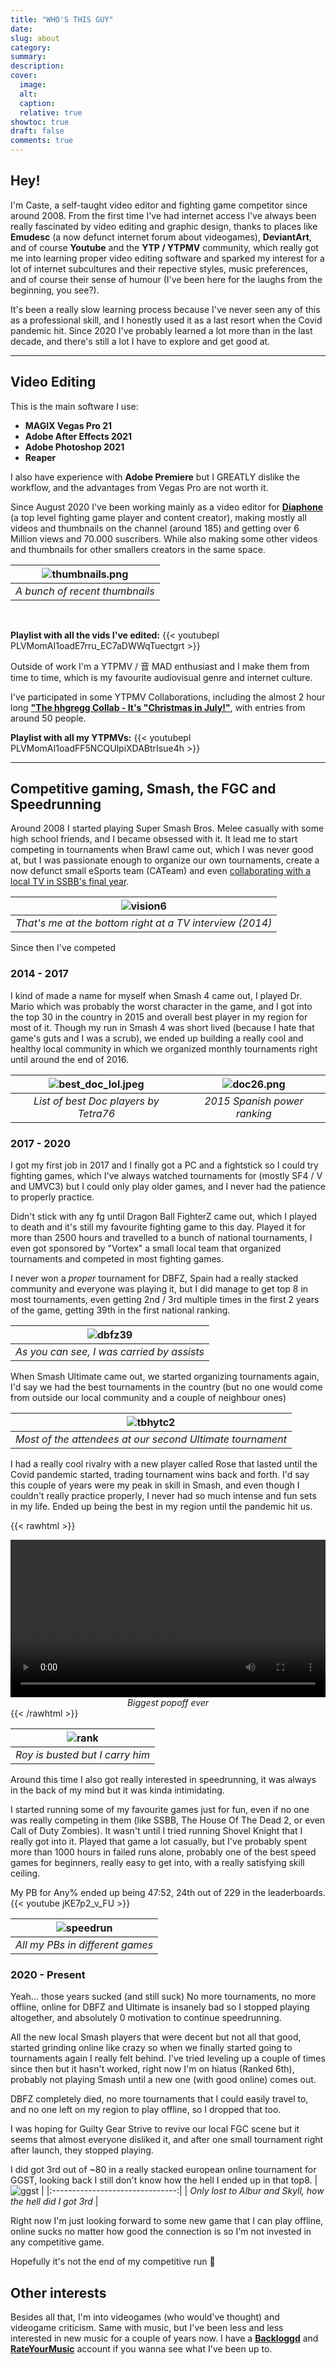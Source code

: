 ```yaml
---
title: "WHO'S THIS GUY"
date:
slug: about
category:
summary:
description:
cover:
  image:
  alt:
  caption:
  relative: true
showtoc: true
draft: false
comments: true
---
```


## Hey!

I'm Caste, a self-taught video editor and fighting game competitor since around 2008. From the first time I've had internet access I've always been really fascinated by video editing and graphic design, thanks to places like **Emudesc** (a now defunct internet forum about videogames), **DeviantArt**, and of course **Youtube** and the **YTP / YTPMV** community, which really got me into learning proper video editing software and sparked my interest for a lot of internet subcultures and their repective styles, music preferences, and of course their sense of humour (I've been here for the laughs from the beginning, you see?).

It's been a really slow learning process because I've never seen any of this as a professional skill, and I honestly used it as a last resort when the Covid pandemic hit. Since 2020 I've probably learned a lot more than in the last decade, and there's still a lot I have to explore and get good at.

---

## Video Editing
This is the main software I use:
- **MAGIX Vegas Pro 21**
- **Adobe After Effects 2021**
- **Adobe Photoshop 2021**
- **Reaper**

I also have experience with **Adobe Premiere** but I GREATLY dislike the workflow, and the advantages from Vegas Pro are not worth it.

Since August 2020 I've been working mainly as a video editor for [**Diaphone**](https://www.youtube.com/@Diaphone) (a top level fighting game player and content creator), making mostly all videos and thumbnails on the channel (around 185) and getting over 6 Million views and 70.000 suscribers. While also making some other videos and thumbnails for other smallers creators in the same space.

| ![thumbnails.png](/static/images/thumbnails.png)|
|:--:|
| *A bunch of recent thumbnails* |

</br>

**Playlist with all the vids I've edited:**
{{< youtubepl PLVMomAI1oadE7rru_EC7aDWWqTuectgrt >}}

Outside of work I'm a YTPMV / 音 MAD enthusiast and I make them from time to time, which is my favourite audiovisual genre and internet culture.

I've participated in some YTPMV Collaborations, including the almost 2 hour long [**"The hhgregg Collab - It's "Christmas in July!"**](https://www.youtube.com/watch?v=K5zzrjKrCdc), with entries from around 50 people.

**Playlist with all my YTPMVs:**
{{< youtubepl PLVMomAI1oadFF5NCQUlpiXDABtrIsue4h >}}

---

## Competitive gaming, Smash, the FGC and Speedrunning

Around 2008 I started playing Super Smash Bros. Melee casually with some high school friends, and I became obsessed with it. It lead me to start competing in tournaments when Brawl came out, which I was never good at, but I was passionate enough to organize our own tournaments, create a now defunct small eSports team (CATeam) and even [collaborating with a local TV in SSBB's final year](https://www.youtube.com/watch?v=lnzwjSDVG_8).

| ![vision6](/gaming/thegamer/ELGAMER.jpg)|
|:--:|
| *That's me at the bottom right at a TV interview (2014)* |

Since then I've competed 

### 2014 - 2017
I kind of made a name for myself when Smash 4 came out, I played Dr. Mario which was probably the worst character in the game, and I got into the top 30 in the country in 2015 and overall best player in my region for most of it. Though my run in Smash 4 was short lived (because I hate that game's guts and I was a scrub), we ended up building a really cool and healthy local community in which we organized monthly tournaments right until around the end of 2016.

|![best_doc_lol.jpeg](/images/best_doc_lol.jpeg) | ![doc26.png](/images/doc26.png) |
|:-------------------------------:|:------------------------------------------------:|
| *List of best Doc players by Tetra76* | *2015 Spanish power ranking* |

### 2017 - 2020
I got my first job in 2017 and I finally got a PC and a fightstick so I could try fighting games, which I've always watched tournaments for (mostly SF4 / V and UMVC3) but I could only play older games, and I never had the patience to properly practice.

Didn't stick with any fg until Dragon Ball FighterZ came out, which I played to death and it's still my favourite fighting game to this day. Played it for more than 2500 hours and travelled to a bunch of national tournaments, I even got sponsored by "Vortex" a small local team that organized tournaments and competed in most fighting games.

I never won a _proper_ tournament for DBFZ, Spain had a really stacked community and everyone was playing it, but I did manage to get top 8 in most tournaments, even getting 2nd / 3rd multiple times in the first 2 years of the game, getting 39th in the first national ranking.

| ![dbfz39](/images/rankingdbfz.jpeg)|
|:--:|
| *As you can see, I was carried by assists* |

When Smash Ultimate came out, we started organizing tournaments again, I'd say we had the best tournaments in the country (but no one would come from outside our local community and a couple of neighbour ones)

| ![tbhytc2](/images/tbhytc2.jpeg) |
|:--:|
| *Most of the attendees at our second Ultimate tournament* |

I had a really cool rivalry with a new player called Rose that lasted until the Covid pandemic started, trading tournament wins back and forth. I'd say this couple of years were my peak in skill in Smash, and even though I couldn't really practice properly, I never had so much intense and fun sets in my life.
Ended up being the best in my region until the pandemic hit us.

{{< rawhtml >}}

<video width=100% controls>
    <source src="/video/popoff.webm" type="video/webm">
    Your browser does not support the video tag.  
</video>
<center><i>Biggest popoff ever</i></center>
{{< /rawhtml >}}

|![rank](/images/rankingult.jpeg) |
|:-------------------------------:|
| *Roy is busted but I carry him* |

Around this time I also got really interested in speedrunning, it was always in the back of my mind but it was kinda intimidating.

I started running some of my favourite games just for fun, even if no one was really competing in them (like SSBB, The House Of The Dead 2, or even Call of Duty Zombies). It wasn't until I tried running Shovel Knight that I really got into it.
Played that game a lot casually, but I've probably spent more than 1000 hours in failed runs alone, probably one of the best speed games for beginners, really easy to get into, with a really satisfying skill ceiling.

My PB for Any% ended up being 47:52, 24th out of 229 in the leaderboards.
{{< youtube jKE7p2_v_FU >}}

|![speedrun](/images/speedrun_profile.png) |
|:-------------------------------:|
| *All my PBs in different games* |

### 2020 - Present

Yeah... those years sucked (and still suck)
No more tournaments, no more offline, online for DBFZ and Ultimate is insanely bad so I stopped playing altogether, and absolutely 0 motivation to continue speedrunning.

All the new local Smash players that were decent but not all that good, started grinding online like crazy so when we finally started going to tournaments again I really felt behind. I've tried leveling up a couple of times since then but it hasn't worked, right now I'm on hiatus (Ranked 6th), probably not playing Smash until a new one (with good online) comes out.

DBFZ completely died, no more tournaments that I could easily travel to, and no one left on my region to play offline, so I dropped that too.

I was hoping for Guilty Gear Strive to revive our local FGC scene but it seems that almost everyone disliked it, and after one small tournament right after launch, they stopped playing.

I did got 3rd out of ~80 in a really stacked european online tournament for GGST, looking back I still don't know how the hell I ended up in that top8.
|![ggst](/images/ggst_top8.jpg) |
|:-------------------------------:|
| *Only lost to Albur and Skyll, how the hell did I got 3rd* |

Right now I'm just looking forward to some new game that I can play offline, online sucks no matter how good the connection is so I'm not invested in any competitive game.

Hopefully it's not the end of my competitive run 🥶

## Other interests

Besides all that, I'm into videogames (who would've thought) and videogame criticism. Same with music, but I've been less and less interested in new music for a couple of years now. I have a [**Backloggd**](https://www.backloggd.com/u/CasteHappy/) and [**RateYourMusic**](https://rateyourmusic.com/~CasteHappy) account if you wanna see what I've been up to.


[def]: TheDoorOfFate/static/images/thumbnails.png